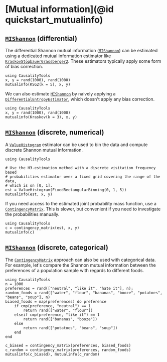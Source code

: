 # [Mutual information](@id quickstart_mutualinfo)

## [`MIShannon`](@ref) (differential)

The differential Shannon mutual information ([`MIShannon`](@ref)) can be estimated
using a dedicated mutual information estimator like [`KraskovStögbauerGrassberger2`](@ref).
These estimators typically apply some form of bias correction.

```@example mi_demonstration
using CausalityTools
x, y = rand(1000), rand(1000)
mutualinfo(KSG2(k = 5), x, y)
```

We can also estimate [`MIShannon`](@ref) by naively applying a [`DifferentialEntropyEstimator`](@ref), which doesn't apply any bias correction.

```@example mi_demonstration
using CausalityTools
x, y = rand(1000), rand(1000)
mutualinfo(Kraskov(k = 3), x, y)
```

## [`MIShannon`](@ref) (discrete, numerical)

A [`ValueHistogram`](@ref) estimator can be used to bin the data and compute
discrete Shannon mutual information.

```@example mi_demonstration
using CausalityTools

# Use the H3-estimation method with a discrete visitation frequency based 
# probabilities estimator over a fixed grid covering the range of the data,
# which is on [0, 1].
est = ValueHistogram(FixedRectangularBinning(0, 1, 5))
mutualinfo(est, x, y)
```

If you need access to the estimated joint probability mass function,
use a [`ContingencyMatrix`](@ref). This is slower, but convenient if you need to
investigate the probabilities manually.

```@example mi_demonstration
using CausalityTools
c = contingency_matrix(est, x, y)
mutualinfo(c)
```

## [`MIShannon`](@ref) (discrete, categorical)

The [`ContingencyMatrix`](@ref) approach can also be used with categorical data.
For example, let's compare the Shannon mutual information between the preferences
of a population sample with regards to different foods.

```@example mi_demonstration
using CausalityTools
n = 1000
preferences = rand(["neutral", "like it", "hate it"], n);
random_foods = rand(["water", "flour", "bananas", "booze", "potatoes", "beans", "soup"], n)
biased_foods = map(preferences) do preference
    if cmp(preference, "neutral") == 1
        return rand(["water", "flour"])
    elseif cmp(preference, "like it") == 1
        return rand(["bananas", "booze"])
    else
        return rand(["potatoes", "beans", "soup"])
    end
end

c_biased = contingency_matrix(preferences, biased_foods) 
c_random = contingency_matrix(preferences, random_foods) 
mutualinfo(c_biased), mutualinfo(c_random)
```
